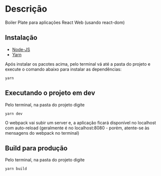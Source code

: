 # Descrição
Boiler Plate para aplicações React Web (usando react-dom)

## Instalação

- [Node-JS](https://www.notion.so/Instalando-o-Node-js-d40fdabe8f0a491eb33b85da93d90a2f)
- [Yarn](https://www.notion.so/Instalando-o-Yarn-eca6a13be5b3467d8d2f7be15c60f322)

Após instalar os pacotes acima, pelo terminal vá até a pasta do projeto 
e execute o comando abaixo para instalar as dependências:

```
yarn
``` 

## Executando o projeto em dev

Pelo terminal, na pasta do projeto digite

```
yarn dev
```

O webpack vai subir um server e, a aplicação ficará disponível no localhost com auto-reload (geralmente é no localhost:8080 - porém, atente-se às mensagens do webpack no terminal)

## Build para produção

Pelo terminal, na pasta do projeto digite

```
yarn build
```

